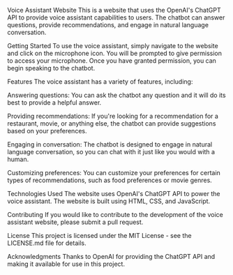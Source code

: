 Voice Assistant Website
This is a website that uses the OpenAI's ChatGPT API to provide voice assistant capabilities to users. The chatbot can answer questions, provide recommendations, and engage in natural language conversation.

Getting Started
To use the voice assistant, simply navigate to the website and click on the microphone icon. You will be prompted to give permission to access your microphone. Once you have granted permission, you can begin speaking to the chatbot.

Features
The voice assistant has a variety of features, including:

Answering questions: You can ask the chatbot any question and it will do its best to provide a helpful answer.

Providing recommendations: If you're looking for a recommendation for a restaurant, movie, or anything else, the chatbot can provide suggestions based on your preferences.

Engaging in conversation: The chatbot is designed to engage in natural language conversation, so you can chat with it just like you would with a human.

Customizing preferences: You can customize your preferences for certain types of recommendations, such as food preferences or movie genres.

Technologies Used
The website uses OpenAI's ChatGPT API to power the voice assistant. The website is built using HTML, CSS, and JavaScript.

Contributing
If you would like to contribute to the development of the voice assistant website, please submit a pull request.

License
This project is licensed under the MIT License - see the LICENSE.md file for details.

Acknowledgments
Thanks to OpenAI for providing the ChatGPT API and making it available for use in this project.

